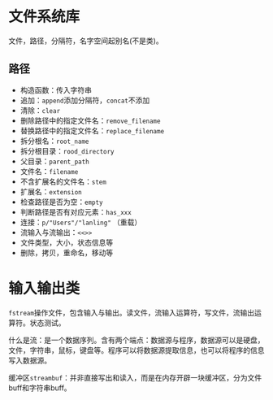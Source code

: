 # 文件系统库

文件，路径，分隔符，名字空间起别名(不是类)。

## 路径

- 构造函数：传入字符串
- 追加：`append`添加分隔符，`concat`不添加
- 清除：`clear`
- 删除路径中的指定文件名：`remove_filename`
- 替换路径中的指定文件名：`replace_filename`
- 拆分根名：`root_name`
- 拆分根目录：`rood_directory`
- 父目录：`parent_path`
- 文件名：`filename`
- 不含扩展名的文件名：`stem`
- 扩展名：`extension`
- 检查路径是否为空：`empty`
- 判断路径是否有对应元素：`has_xxx`
- 连接：`p/"Users"/"lanling"` （重载）
- 流输入与流输出：`<<>>`
- 文件类型，大小，状态信息等
- 删除，拷贝，重命名，移动等

# 输入输出类

`fstream`操作文件，包含输入与输出。读文件，流输入运算符，写文件，流输出运算符。状态测试。

什么是流：是一个数据序列。含有两个端点：数据源与程序，数据源可以是硬盘，文件，字符串，鼠标，键盘等。程序可以将数据源提取信息，也可以将程序的信息写入数据源。

缓冲区`streambuf`：并非直接写出和读入，而是在内存开辟一块缓冲区，分为文件buff和字符串buff。
